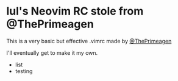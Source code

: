 # lul's Neovim RC stole from @ThePrimeagen

This is a very basic but effective .vimrc made by [@ThePrimeagen](https://github.com/ThePrimeagen/)

I'll eventually get to make it my own.

- list
- testing
